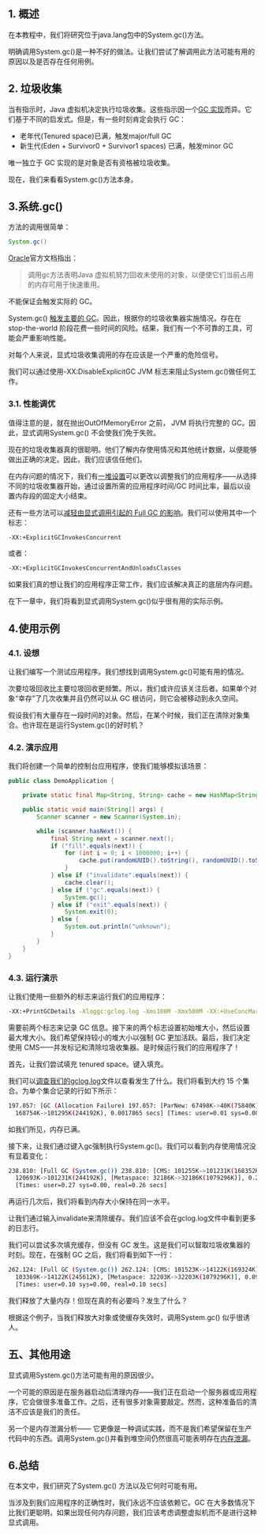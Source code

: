 ## 1. 概述

在本教程中，我们将研究位于java.lang包中的System.gc()方法。

明确调用System.gc()是一种不好的做法。让我们尝试了解调用此方法可能有用的原因以及是否存在任何用例。

## 2. 垃圾收集

当有指示时，Java 虚拟机决定执行垃圾收集。这些指示因一个[GC 实现](https://www.baeldung.com/jvm-garbage-collectors)而异。它们基于不同的启发式。但是，有一些时刻肯定会执行 GC：

-   老年代(Tenured space)已满，触发major/full GC
-   新生代(Eden + Survivor0 + Survivor1 spaces) 已满，触发minor GC

唯一独立于 GC 实现的是对象是否有资格被垃圾收集。

现在，我们来看看System.gc()方法本身。

## 3.系统.gc()

方法的调用很简单：

```java
System.gc()
```

[Oracle](https://docs.oracle.com/en/java/javase/11/docs/api/java.base/java/lang/System.html#gc())官方文档指出：

>   调用gc方法表明Java 虚拟机努力回收未使用的对象，以便使它们当前占用的内存可用于快速重用。

不能保证会触发实际的 GC。

System.gc() [触发主要的 GC](https://www.oracle.com/java/technologies/javase/gc-tuning-6.html#other_considerations)。因此，根据你的垃圾收集器实施情况，存在在 stop-the-world 阶段花费一些时间的风险。结果，我们有一个不可靠的工具，可能会严重影响性能。

对每个人来说，显式垃圾收集调用的存在应该是一个严重的危险信号。

我们可以通过使用-XX:DisableExplicitGC JVM 标志来阻止System.gc()做任何工作。

### 3.1. 性能调优

值得注意的是，就在抛出OutOfMemoryError 之前， JVM 将执行完整的 GC。因此，显式调用System.gc() 不会使我们免于失败。

现在的垃圾收集器真的很聪明。他们了解内存使用情况和其他统计数据，以便能够做出正确的决定。因此，我们应该信任他们。

在内存问题的情况下，我们有[一堆设置](https://docs.oracle.com/javase/9/gctuning/JSGCT.pdf)可以更改以调整我们的应用程序——从选择不同的垃圾收集器开始，通过设置所需的应用程序时间/GC 时间比率，最后以设置内存段的固定大小结束。

还有一些方法可以[减轻由显式调用引起的 Full GC 的影响](https://docs.oracle.com/javase/8/docs/technotes/guides/vm/cms-6.html)。我们可以使用其中一个标志：

```bash
-XX:+ExplicitGCInvokesConcurrent
```

或者：

```bash
-XX:+ExplicitGCInvokesConcurrentAndUnloadsClasses
```

如果我们真的想让我们的应用程序正常工作，我们应该解决真正的底层内存问题。

在下一章中，我们将看到显式调用System.gc()似乎很有用的实际示例。

## 4.使用示例

### 4.1. 设想

让我们编写一个测试应用程序。我们想找到调用System.gc()可能有用的情况。

次要垃圾回收比主要垃圾回收更频繁。所以，我们或许应该关注后者。如果单个对象“幸存”了几次收集并且仍然可以从 GC 根访问，则它会被移动到永久空间。

假设我们有大量存在一段时间的对象。然后，在某个时候，我们正在清除对象集合。也许现在是运行System.gc()的好时机？

### 4.2. 演示应用

我们将创建一个简单的控制台应用程序，使我们能够模拟该场景：

```java
public class DemoApplication {

    private static final Map<String, String> cache = new HashMap<String, String>();

    public static void main(String[] args) {
        Scanner scanner = new Scanner(System.in);

        while (scanner.hasNext()) {
            final String next = scanner.next();
            if ("fill".equals(next)) {
                for (int i = 0; i < 1000000; i++) { 
                    cache.put(randomUUID().toString(), randomUUID().toString()); 
                } 
            } else if ("invalidate".equals(next)) {
                cache.clear();
            } else if ("gc".equals(next)) {
                System.gc();
            } else if ("exit".equals(next)) {
                System.exit(0);
            } else {
                System.out.println("unknown");
            }
        }
    }
}
```

### 4.3. 运行演示

让我们使用一些额外的标志来运行我们的应用程序：

```bash
-XX:+PrintGCDetails -Xloggc:gclog.log -Xms100M -Xmx500M -XX:+UseConcMarkSweepGC
```

需要前两个标志来记录 GC 信息。接下来的两个标志设置初始堆大小，然后设置最大堆大小。我们希望保持较小的堆大小以强制 GC 更加活跃。最后，我们决定使用 CMS——并发标记和清除垃圾收集器。是时候运行我们的应用程序了！

首先，让我们尝试填充 tenured space。键入填充。

我们可以[调查我们的gclog.log](https://www.baeldung.com/java-verbose-gc)文件以查看发生了什么。我们将看到大约 15 个集合。为单个集合记录的行如下所示：

```bash
197.057: [GC (Allocation Failure) 197.057: [ParNew: 67498K->40K(75840K), 0.0016945 secs] 
  168754K->101295K(244192K), 0.0017865 secs] [Times: user=0.01 sys=0.00, real=0.00 secs] secs]
```

如我们所见，内存已满。

接下来，让我们通过键入gc强制执行System.gc()。我们可以看到内存使用情况没有显着变化：

```bash
238.810: [Full GC (System.gc()) 238.810: [CMS: 101255K->101231K(168352K); 0.2634318 secs] 
  120693K->101231K(244192K), [Metaspace: 32186K->32186K(1079296K)], 0.2635908 secs] 
  [Times: user=0.27 sys=0.00, real=0.26 secs]
```

再运行几次后，我们将看到内存大小保持在同一水平。

让我们通过输入invalidate来清除缓存。我们应该不会在gclog.log文件中看到更多的日志行。

我们可以尝试多次填充缓存，但没有 GC 发生。这是我们可以智取垃圾收集器的时刻。现在，在强制 GC 之后，我们将看到如下一行：

```bash
262.124: [Full GC (System.gc()) 262.124: [CMS: 101523K->14122K(169324K); 0.0975656 secs] 
  103369K->14122K(245612K), [Metaspace: 32203K->32203K(1079296K)], 0.0977279 secs]
  [Times: user=0.10 sys=0.00, real=0.10 secs]
```

我们释放了大量内存！但现在真的有必要吗？发生了什么？

根据这个例子，当我们释放大对象或使缓存失效时，调用System.gc() 似乎很诱人。

## 五、其他用途

显式调用System.gc()方法可能有用的原因很少。

一个可能的原因是在服务器启动后清理内存——我们正在启动一个服务器或应用程序，它会做很多准备工作。之后，还有很多对象需要敲定。然而，这种准备后的清洁不应该是我们的责任。

另一个是内存泄漏分析—— 它更像是一种调试实践，而不是我们希望保留在生产代码中的东西。调用System.gc()并看到堆空间仍然很高可能表明存在[内存泄漏](https://www.baeldung.com/java-memory-leaks)。

## 6.总结

在本文中，我们研究了System.gc() 方法以及它何时可能有用。

当涉及到我们应用程序的正确性时，我们永远不应该依赖它。GC 在大多数情况下比我们更聪明，如果出现任何内存问题，我们应该考虑调整虚拟机而不是进行这种显式调用。